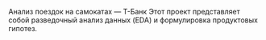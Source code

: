 Анализ поездок на самокатах — Т-Банк
Этот проект представляет собой разведочный анализ данных (EDA) и  формулировка продуктовых гипотез.
